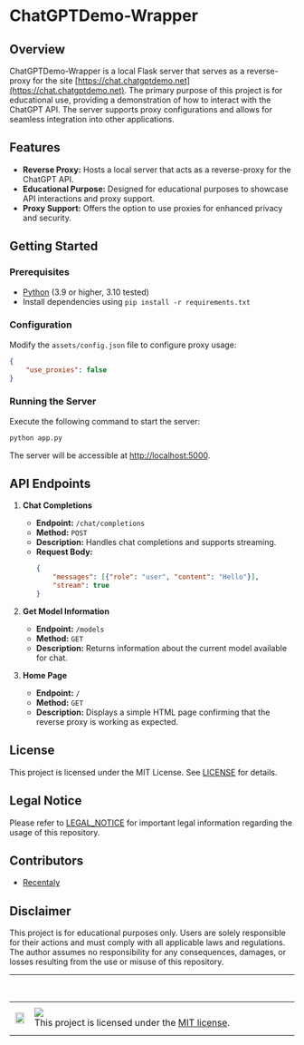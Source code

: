 # ChatGPTDemo-Wrapper

## Overview

ChatGPTDemo-Wrapper is a local Flask server that serves as a reverse-proxy for the site [https://chat.chatgptdemo.net](https://chat.chatgptdemo.net). The primary purpose of this project is for educational use, providing a demonstration of how to interact with the ChatGPT API. The server supports proxy configurations and allows for seamless integration into other applications.

## Features

- **Reverse Proxy:** Hosts a local server that acts as a reverse-proxy for the ChatGPT API.
- **Educational Purpose:** Designed for educational purposes to showcase API interactions and proxy support.
- **Proxy Support:** Offers the option to use proxies for enhanced privacy and security.

## Getting Started

### Prerequisites

- [Python](https://www.python.org/) (3.9 or higher, 3.10 tested)
- Install dependencies using `pip install -r requirements.txt`

### Configuration

Modify the `assets/config.json` file to configure proxy usage:

```json
{
    "use_proxies": false
}
```

### Running the Server

Execute the following command to start the server:

```bash
python app.py
```

The server will be accessible at [http://localhost:5000](http://localhost:5000).

## API Endpoints

1. **Chat Completions**
   - **Endpoint:** `/chat/completions`
   - **Method:** `POST`
   - **Description:** Handles chat completions and supports streaming.
   - **Request Body:**
     ```json
     {
         "messages": [{"role": "user", "content": "Hello"}],
         "stream": true
     }
     ```

2. **Get Model Information**
   - **Endpoint:** `/models`
   - **Method:** `GET`
   - **Description:** Returns information about the current model available for chat.

3. **Home Page**
   - **Endpoint:** `/`
   - **Method:** `GET`
   - **Description:** Displays a simple HTML page confirming that the reverse proxy is working as expected.

## License

This project is licensed under the MIT License. See [LICENSE](LICENSE) for details.

## Legal Notice

Please refer to [LEGAL_NOTICE](LEGAL_NOTICE) for important legal information regarding the usage of this repository.

## Contributors

- [Recentaly](https://github.com/Recentaly)

## Disclaimer

This project is for educational purposes only. Users are solely responsible for their actions and must comply with all applicable laws and regulations. The author assumes no responsibility for any consequences, damages, or losses resulting from the use or misuse of this repository.

---
<br>
<table>
  <tr>
     <td>
       <p align="center"> <img src="https://miro.medium.com/v2/resize:fit:1024/1*dEy_wxit00QBXp58H-YRRQ.png" width="90%" height="70%"></img>
    </td>
    <td> 
      <img src="https://img.shields.io/badge/MIT_LICENSE-red.svg"/> <br> 
This project is licensed under the <a href="./LICENSE">MIT license</a>.<img width=2300/>
    </td>
  </tr>
</table>
